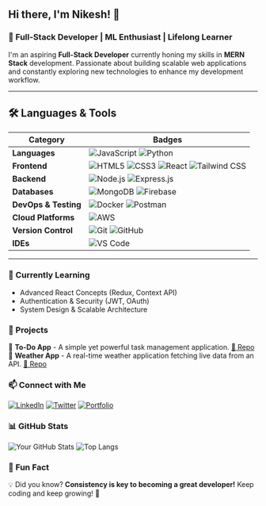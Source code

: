 ## Hi there, I'm Nikesh! 👋

### 🚀 Full-Stack Developer | ML Enthusiast | Lifelong Learner

I'm an aspiring **Full-Stack Developer** currently honing my skills in **MERN Stack** development. Passionate about building scalable web applications and constantly exploring new technologies to enhance my development workflow.

---

## 🛠️ Languages & Tools

| Category            | Badges |
|---------------------|--------|
| **Languages**      | ![JavaScript](https://img.shields.io/badge/-JavaScript-F7DF1E?style=flat&logo=javascript&logoColor=black) ![Python](https://img.shields.io/badge/-Python-3776AB?style=flat&logo=python&logoColor=white) |
| **Frontend**      | ![HTML5](https://img.shields.io/badge/-HTML5-E34F26?style=flat&logo=html5&logoColor=white) ![CSS3](https://img.shields.io/badge/-CSS3-1572B6?style=flat&logo=css3&logoColor=white) ![React](https://img.shields.io/badge/-React-61DAFB?style=flat&logo=react&logoColor=black) ![Tailwind CSS](https://img.shields.io/badge/-Tailwind_CSS-38B2AC?style=flat&logo=tailwind-css&logoColor=white) |
| **Backend**       | ![Node.js](https://img.shields.io/badge/-Node.js-339933?style=flat&logo=node.js&logoColor=white) ![Express.js](https://img.shields.io/badge/-Express.js-000000?style=flat&logo=express&logoColor=white) |
| **Databases**      | ![MongoDB](https://img.shields.io/badge/-MongoDB-47A248?style=flat&logo=mongodb&logoColor=white) ![Firebase](https://img.shields.io/badge/-Firebase-FFCA28?style=flat&logo=firebase&logoColor=black) |
| **DevOps & Testing** | ![Docker](https://img.shields.io/badge/-Docker-2496ED?style=flat&logo=docker&logoColor=white) ![Postman](https://img.shields.io/badge/-Postman-FF6C37?style=flat&logo=postman&logoColor=white) |
| **Cloud Platforms** | ![AWS](https://img.shields.io/badge/-AWS-232F3E?style=flat&logo=amazon-aws) |
| **Version Control** | ![Git](https://img.shields.io/badge/-Git-F05032?style=flat&logo=git&logoColor=white) ![GitHub](https://img.shields.io/badge/-GitHub-181717?style=flat&logo=github) |
| **IDEs**          | ![VS Code](https://img.shields.io/badge/-VS%20Code-007ACC?style=flat&logo=visual-studio-code&logoColor=white) |

---

### 📌 Currently Learning
- Advanced React Concepts (Redux, Context API)
- Authentication & Security (JWT, OAuth)
- System Design & Scalable Architecture

### 📂 Projects
🔹 **To-Do App** - A simple yet powerful task management application. [🔗 Repo](#)  
🔹 **Weather App** - A real-time weather application fetching live data from an API. [🔗 Repo](#)  
  

### 📫 Connect with Me
[![LinkedIn](https://img.shields.io/badge/-LinkedIn-blue?style=flat&logo=linkedin)](https://linkedin.com/in/your-profile)
[![Twitter](https://img.shields.io/badge/-Twitter-1DA1F2?style=flat&logo=twitter&logoColor=white)](https://twitter.com/your-handle)
[![Portfolio](https://img.shields.io/badge/-Portfolio-000?style=flat&logo=firefox)](https://your-portfolio.com)

### 📊 GitHub Stats
![Your GitHub Stats](https://github-readme-stats.vercel.app/api?username=your-github-username&show_icons=true&theme=github_dark)
![Top Langs](https://github-readme-stats.vercel.app/api/top-langs/?username=your-github-username&layout=compact&theme=github_dark)

### 🎯 Fun Fact
💡 Did you know? **Consistency is key to becoming a great developer!** Keep coding and keep growing! 🚀

